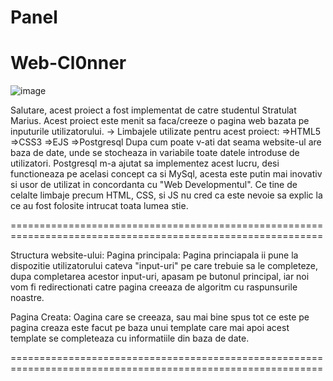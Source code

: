 # Panel
 # Web-Cl0nner
![image](https://github.com/user-attachments/assets/a33f9996-257d-4815-86e6-22a59c52a4b5)
 
Salutare, acest proiect a fost implementat de catre studentul Stratulat Marius.
Acest proiect este menit sa faca/creeze o pagina web bazata pe inputurile utilizatorului.
-> Limbajele utilizate pentru acest proiect:
  =>HTML5
  =>CSS3
  =>EJS
  =>Postgresql
Dupa cum poate v-ati dat seama website-ul are baza de date, unde se stocheaza in variabile toate 
datele introduse de utilizatori. Postgresql m-a ajutat sa implementez acest lucru, desi functioneaza
pe acelasi concept ca si MySql, acesta este putin mai inovativ si usor de utilizat in concordanta cu
"Web Developmentul".
Ce tine de celalte limbaje precum HTML, CSS, si JS nu cred ca este nevoie sa explic la ce au fost folosite
intrucat toata lumea stie.

============================================================================================================

Structura website-ului:
Pagina principala:
Pagina princiapala ii pune la dispozitie utilizatorului cateva "input-uri" pe care trebuie sa le completeze,
dupa completarea acestor input-uri, apasam pe butonul principal, iar noi vom fi redirectionati catre pagina 
creeaza de algoritm cu raspunsurile noastre.

Pagina Creata:
Oagina care se creeaza, sau mai bine spus tot ce este pe pagina creaza este facut pe baza unui template
care mai apoi acest template se completeaza cu informatiile din baza de date.

============================================================================================================
